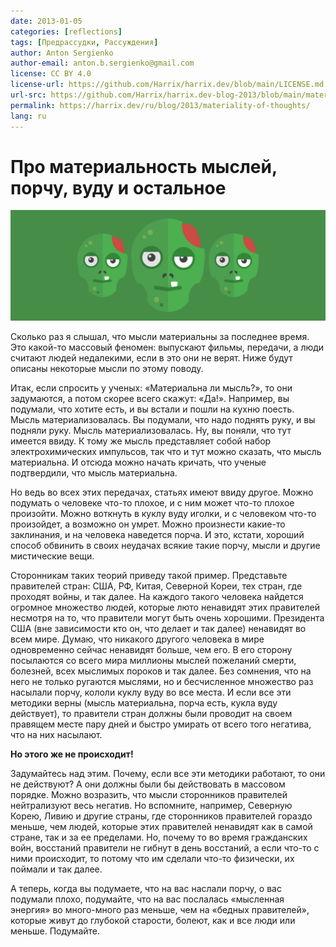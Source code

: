 ```yaml
---
date: 2013-01-05
categories: [reflections]
tags: [Предрассудки, Рассуждения]
author: Anton Sergienko
author-email: anton.b.sergienko@gmail.com
license: CC BY 4.0
license-url: https://github.com/Harrix/harrix.dev/blob/main/LICENSE.md
url-src: https://github.com/Harrix/harrix.dev-blog-2013/blob/main/materiality-of-thoughts/materiality-of-thoughts.md
permalink: https://harrix.dev/ru/blog/2013/materiality-of-thoughts/
lang: ru
---
```


# Про материальность мыслей, порчу, вуду и остальное

![Featured image](featured-image.svg)

Сколько раз я слышал, что мысли материальны за последнее время. Это какой-то массовый феномен: выпускают фильмы, передачи, а люди считают людей недалекими, если в это они не верят. Ниже будут описаны некоторые мысли по этому поводу.

Итак, если спросить у ученых: «Материальна ли мысль?», то они задумаются, а потом скорее всего скажут: «Да!». Например, вы подумали, что хотите есть, и вы встали и пошли на кухню поесть. Мысль материализовалась. Вы подумали, что надо поднять руку, и вы подняли руку. Мысль материализовалась. Ну, вы поняли, что тут имеется ввиду. К тому же мысль представляет собой набор электрохимических импульсов, так что и тут можно сказать, что мысль материальна. И отсюда можно начать кричать, что ученые подтвердили, что мысль материальна.

Но ведь во всех этих передачах, статьях имеют ввиду другое. Можно подумать о человеке что-то плохое, и с ним может что-то плохое произойти. Можно воткнуть в куклу вуду иголки, и с человеком что-то произойдет, а возможно он умрет. Можно произнести какие-то заклинания, и на человека наведется порча. И это, кстати, хороший способ обвинить в своих неудачах всякие такие порчу, мысли и другие мистические вещи.

Сторонникам таких теорий приведу такой пример. Представьте правителей стран: США, РФ, Китая, Северной Кореи, тех стран, где проходят войны, и так далее. На каждого такого человека найдется огромное множество людей, которые люто ненавидят этих правителей несмотря на то, что правители могут быть очень хорошими. Президента США (вне зависимости кто он, что делает и так далее) ненавидят во всем мире. Думаю, что никакого другого человека в мире одновременно сейчас ненавидят больше, чем его. В его сторону посылаются со всего мира миллионы мыслей пожеланий смерти, болезней, всех мыслимых пороков и так далее. Без сомнения, что на него не только ругаются мыслями, но и бесчисленное множество раз насылали порчу, кололи куклу вуду во все места. И если все эти методики верны (мысль материальна, порча есть, кукла вуду действует), то правители стран должны были проводит на своем правящем месте пару дней и быстро умирать от всего того негатива, что на них насылают.

**Но этого же не происходит!**

Задумайтесь над этим. Почему, если все эти методики работают, то они не действуют? А они должны были бы действовать в массовом порядке. Можно возразить, что мысли сторонников правителей нейтрализуют весь негатив. Но вспомните, например, Северную Корею, Ливию и другие страны, где сторонников правителей гораздо меньше, чем людей, которые этих правителей ненавидят как в самой стране, так и за ее пределами. Но, почему то во время гражданских войн, восстаний правители не гибнут в день восстаний, а если что-то с ними происходит, то потому что им сделали что-то физически, их поймали и так далее.

А теперь, когда вы подумаете, что на вас наслали порчу, о вас подумали плохо, подумайте, что на вас послалась «мысленная энергия» во много-много раз меньше, чем на «бедных правителей», которые живут до глубокой старости, болеют, как и все люди или меньше. Подумайте.
